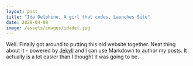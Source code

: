 ```yaml
---
layout: post
title: "Ida Delphine, A girl that codes, Launches Site"
date: 2020-04-08
image: /assets/images/idadel.jpg
---
```


Well. Finally got around to putting this old website together. Neat thing about it - powered by [Jekyll](http://jekyllrb.com) and I can use Markdown to author my posts. It actually is a lot easier than I thought it was going to be.
